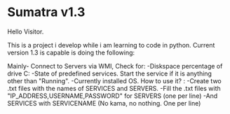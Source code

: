 Sumatra v1.3
=======
Hello Visitor.

This is a project i develop while i am learning to code in python. Current version 1.3 is capable is doing the following:

Mainly- Connect to Servers via WMI, Check for:
                                              -Diskspace percentage of drive C:
                                              -State of predefined services. Start the service if it is anything other than "Running".
                                              -Currently installed OS.
How to use it?                               :
                                              -Create two .txt files with the names of SERVICES and SERVERS.
                                              -Fill the .txt files with "IP_ADDRESS,USERNAME,PASSWORD" for SERVERS (one per line)
                                              -And SERVICES with SERVICENAME (No kama, no nothing. One per line)
                                              

                                              
